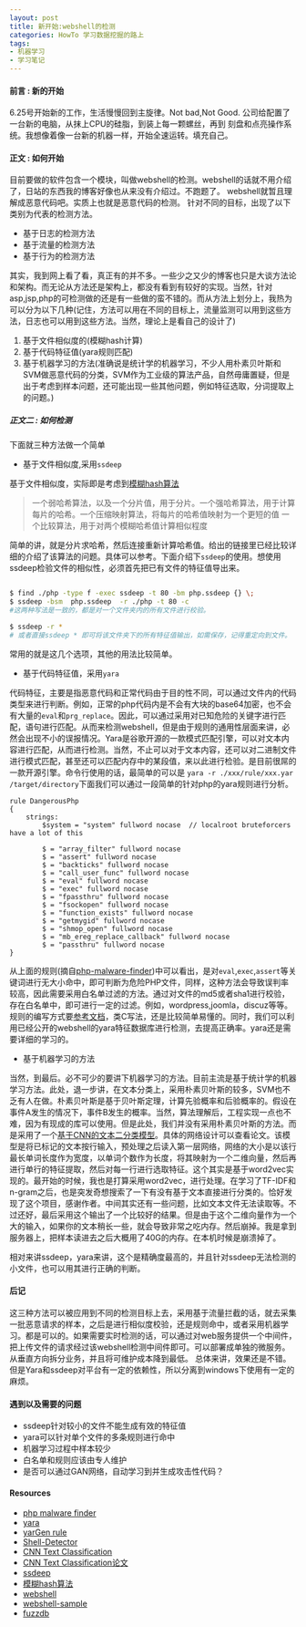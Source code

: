 ```yaml
---
layout: post
title: 新开始:webshell的检测
categories: HowTo 学习数据挖掘的路上
tags: 
- 机器学习 
- 学习笔记
---
```


#### 前言 : 新的开始

6.25号开始新的工作，生活慢慢回到主旋律。Not bad,Not Good. 公司给配置了一台新的电脑，从抹上CPU的硅脂，到装上每一颗螺丝，再到
刻盘和点亮操作系统。我想像着像一台新的机器一样，开始全速运转。填充自己。

#### 正文 : 如何开始

目前要做的软件包含一个模块，叫做webshell的检测。webshell的话就不用介绍了，日站的东西我的博客好像也从来没有介绍过。不跑题了。
webshell就暂且理解成恶意代码吧。实质上也就是恶意代码的检测。
针对不同的目标，出现了以下类别为代表的检测方法。

* 基于日志的检测方法
* 基于流量的检测方法
* 基于行为的检测方法

其实，我到网上看了看，真正有的并不多。一些少之又少的博客也只是大谈方法论和架构。而无论从方法还是架构上，都没有看到有较好的实现。当然，针对asp,jsp,php的可检测做的还是有一些做的蛮不错的。而从方法上划分上，我热为可以分为以下几种(记住，方法可以用在不同的目标上，流量监测可以用到这些方法，日志也可以用到这些方法。当然，理论上是看自己的设计了)

1. 基于文件相似度的(模糊hash计算)
2. 基于代码特征值(yara规则匹配)
3. 基于机器学习的方法(准确说是统计学的机器学习，不少人用朴素贝叶斯和SVM做恶意代码的分类，SVM作为工业级的算法产品，自然毋庸置疑，但是出于考虑到样本问题，还可能出现一些其他问题，例如特征选取，分词提取上的问题。)


##### 正文二 : 如何检测

下面就三种方法做一个简单

* 基于文件相似度,采用`ssdeep`

基于文件相似度，实际即是考虑到[模糊hash算法](http://blog.csdn.net/cwqbuptcwqbupt/article/details/7591818)

> 一个弱哈希算法，以及一个分片值，用于分片。一个强哈希算法，用于计算每片的哈希。一个压缩映射算法，将每片的哈希值映射为一个更短的值
一个比较算法，用于对两个模糊哈希值计算相似程度

简单的讲，就是分片求哈希，然后连接重新计算哈希值。给出的链接里已经比较详细的介绍了该算法的问题。具体可以参考。下面介绍下`ssdeep`的使用。想使用ssdeep检验文件的相似性，必须首先把已有文件的特征值导出来。

```bash

$ find ./php -type f -exec ssdeep -t 80 -bm php.ssdeep {} \; 
$ ssdeep -bsm  php.ssdeep  -r ./php -t 80 -c
#这两种写法是一致的，都是对一个文件夹内的所有文件进行校验。

$ ssdeep -r *  					
# 或者直接ssdeep * 即可将该文件夹下的所有特征值输出，如需保存，记得重定向到文件。


```
常用的就是这几个选项，其他的用法比较简单。


* 基于代码特征值，采用`yara`

代码特征，主要是指恶意代码和正常代码由于目的性不同，可以通过文件内的代码类型来进行判断。例如，正常的php代码内是不会有大块的base64加密，也不会有大量的`eval`和`prg_replace`。因此，可以通过采用对已知危险的关键字进行匹配，语句进行匹配。从而来检测webshell，但是由于规则的通用性层面来讲，必然会出现不小的误报情况。Yara是谷歌开源的一款模式匹配引擎，可以对文本内容进行匹配，从而进行检测。当然，不止可以对于文本内容，还可以对二进制文件进行模式匹配，甚至还可以匹配内存中的某段值，来以此进行检验。是目前很屌的一款开源引擎。命令行使用的话，最简单的可以是 `yara -r ./xxx/rule/xxx.yar /target/directory`下面我们可以通过一段简单的针对php的yara规则进行分析。

```
rule DangerousPhp
{
    strings:
        $system = "system" fullword nocase  // localroot bruteforcers have a lot of this

        $ = "array_filter" fullword nocase
        $ = "assert" fullword nocase
        $ = "backticks" fullword nocase
        $ = "call_user_func" fullword nocase
        $ = "eval" fullword nocase
        $ = "exec" fullword nocase
        $ = "fpassthru" fullword nocase
        $ = "fsockopen" fullword nocase
        $ = "function_exists" fullword nocase
        $ = "getmygid" fullword nocase
        $ = "shmop_open" fullword nocase
        $ = "mb_ereg_replace_callback" fullword nocase
        $ = "passthru" fullword nocase
}

```
从上面的规则(摘自[php-malware-finder](https://github.com/nbs-system/php-malware-finder/blob/master/php-malware-finder/php.yar))中可以看出，是对`eval`,`exec`,`assert`等关键词进行无大小命中，即可判断为危险PHP文件，同样，这种方法会导致误判率较高，因此需要采用白名单过滤的方法。通过对文件的md5或者sha1进行校验，存在白名单中，即可进行一定的过滤。例如，wordpress,joomla，discuz等等。规则的编写方式要[参考文档](http://yara.readthedocs.io/en/v3.6.0/writingrules.html)，类C写法，还是比较简单易懂的。同时，我们可以利用已经公开的webshell的yara特征数据库进行检测，去提高正确率。yara还是需要详细的学习的。



* 基于机器学习的方法

当然，到最后。必不可少的要讲下机器学习的方法。目前主流是基于统计学的机器学习方法。此处，退一步讲，在文本分类上，采用朴素贝叶斯的较多，SVM也不乏有人在做。朴素贝叶斯是基于贝叶斯定理，计算先验概率和后验概率的。假设在事件A发生的情况下，事件B发生的概率。当然，算法理解后，工程实现一点也不难，因为有现成的库可以使用。但是此处，我们并没有采用朴素贝叶斯的方法。而是采用了一个[基于CNN的文本二分类模型](https://github.com/dennybritz/cnn-text-classification-tf)。具体的网络设计可以查看论文。该模型是将已标记的文本按行输入，预处理之后读入第一层网络，网络的大小是以该行最长单词长度作为宽度，以单词个数作为长度，将其映射为一个二维向量，然后再进行单行的特征提取，然后对每一行进行选取特征。这个其实是基于word2vec实现的。最开始的时候，我也是打算采用word2vec，进行处理。在学习了TF-IDF和n-gram之后，也是突发奇想搜索了一下有没有基于文本直接进行分类的。恰好发现了这个项目，感谢作者。中间其实还有一些问题，比如文本文件无法读取等。不过还好，最后采用这个输出了一个比较好的结果。但是由于这个二维向量作为一个大的输入，如果你的文本稍长一些，就会导致非常之吃内存。然后崩掉。我是拿到服务器上，把样本读进去之后大概用了40G的内存。在本机时候是崩溃掉了。

相对来讲ssdeep，yara来讲，这个是精确度最高的，并且针对ssdeep无法检测的小文件，也可以用其进行正确的判断。

#### 后记

这三种方法可以被应用到不同的检测目标上去，采用基于流量拦截的话，就去采集一批恶意请求的样本，之后是进行相似度校验，还是规则命中，或者采用机器学习。都是可以的。如果需要实时检测的话，可以通过对web服务提供一个中间件，把上传文件的请求经过该webshell检测中间件即可。可以部署成单独的微服务。从垂直方向拆分业务，并且将可维护成本降到最低。
总体来讲，效果还是不错。但是Yara和ssdeep对平台有一定的依赖性，所以分离到windows下使用有一定的麻烦。

#### 遇到以及需要的问题

* ssdeep针对较小的文件不能生成有效的特征值
* yara可以针对单个文件的多条规则进行命中
* 机器学习过程中样本较少
* 白名单和规则应该由专人维护
* 是否可以通过GAN网络，自动学习到并生成攻击性代码？


#### Resources
* [php malware finder](https://github.com/nbs-system/php-malware-finder)
* [yara](https://github.com/VirusTotal/yara)
* [yarGen rule](https://github.com/Neo23x0/yarGen)
* [Shell-Detector](https://github.com/emposha/Shell-Detector)
* [CNN Text Classification](https://github.com/dennybritz/cnn-text-classification-tf)
* [CNN Text Classification论文](https://arxiv.org/abs/1408.5882v2)
* [ssdeep](http://ssdeep.sourceforge.net/)
* [模糊hash算法](http://blog.csdn.net/cwqbuptcwqbupt/article/details/7591818)
* [webshell](https://github.com/tennc/webshell)
* [webshell-sample](https://github.com/ysrc/webshell-sample)
* [fuzzdb](https://github.com/fuzzdb-project/fuzzdb)